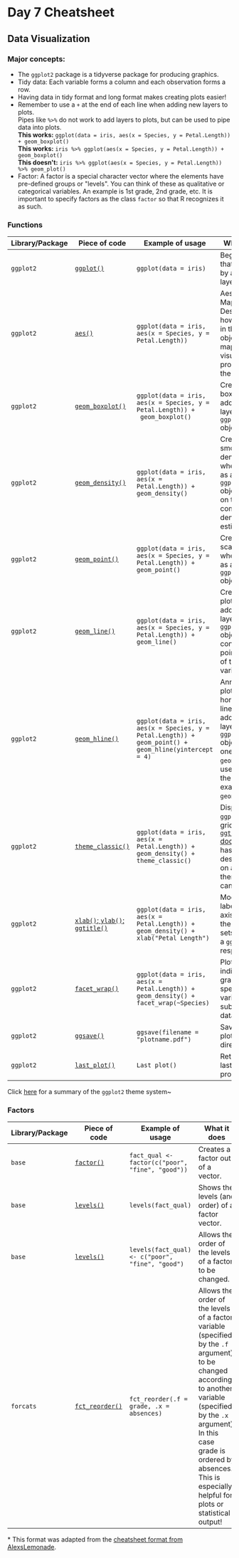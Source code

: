 # Day 7 Cheatsheet

## Data Visualization

### Major concepts:

- The `ggplot2` package is a tidyverse package for producing graphics.
- Tidy data: Each variable forms a column and each observation forms a row.
- Having data in tidy format and long format makes creating plots easier!
- Remember to use a `+` at the end of each line when adding new layers to plots.   
Pipes like `%>%` do not work to add layers to plots, but can be used to pipe data into plots.  
**This works:** `ggplot(data = iris, aes(x = Species, y = Petal.Length)) + geom_boxplot()`  
**This works:** `iris %>% ggplot(aes(x = Species, y = Petal.Length)) + geom_boxplot()`  
**This doesn't:** `iris %>% ggplot(aes(x = Species, y = Petal.Length)) %>% geom_plot()`  
- Factor: A factor is a special character vector where the elements have pre-defined groups or "levels". You can think of these as qualitative or categorical variables. An example is 1st grade, 2nd grade, etc. It is important to specify factors as the class `factor` so that R recognizes it as such.

### Functions
|Library/Package|Piece of code|Example of usage|What it does|
|---------------|-------------|----------------|-------------|
| `ggplot2`| [`ggplot()`](https://www.rdocumentation.org/packages/ggplot2/versions/3.3.0/topics/ggplot) | `ggplot(data = iris)`| Begins a plot that is finished by adding layers.  |
| `ggplot2`| [`aes()`](https://www.rdocumentation.org/packages/ggplot2/versions/3.3.0/topics/aes) |  `ggplot(data = iris, aes(x = Species, y = Petal.Length))`   | Aesthetic Mappings - Designates how variables in the data object will be mapped to the visual properties of the ggplot.|
| `ggplot2`| [`geom_boxplot()`](https://www.rdocumentation.org/packages/ggplot2/versions/3.3.0/topics/geom_boxplot) | `ggplot(data = iris, aes(x = Species, y = Petal.Length)) +` <br> ` geom_boxplot()`| Creates a boxplot when added as a layer to a `ggplot()` object.   |
| `ggplot2`| [`geom_density()`](https://www.rdocumentation.org/packages/ggplot2/versions/3.3.0/topics/geom_density) | `ggplot(data = iris, aes(x = Petal.Length)) +` <br> `geom_density()`| Creates a smoothed density plot when added as a layer to a `ggplot()` object based on the computed density estimate.   |
| `ggplot2`| [`geom_point()`](https://www.rdocumentation.org/packages/ggplot2/versions/3.3.0/topics/geom_point) | `ggplot(data = iris, aes(x = Species, y = Petal.Length)) + `<br> `geom_point()`| Creates a scatterplot when added as a layer to a `ggplot()` object.   |
| `ggplot2`| [`geom_line()`](https://www.rdocumentation.org/packages/ggplot2/versions/3.3.0/topics/geom_path) | `ggplot(data = iris, aes(x = Species, y = Petal.Length)) + `<br> `geom_line()`| Creates a line plot when added as a layer to a `ggplot()` object by connecting the points in order of the x axis variable.   |
| `ggplot2`| [`geom_hline()`](https://www.rdocumentation.org/packages/ggplot2/versions/0.9.0/topics/geom_hline) | `ggplot(data = iris, aes(x = Species, y = Petal.Length)) +` <br> `geom_point() +` <br> `geom_hline(yintercept = 4)`    | Annotates a plot with horizontal lines when added as a layer to a `ggplot()` object with one of the `geom` functions used to draw the plot, for example, `geom_point()`.  |
| `ggplot2`| [`theme_classic()`](https://www.rdocumentation.org/packages/ggplot2/versions/3.3.0/topics/ggtheme)| `ggplot(data = iris, aes(x = Petal.Length)) +` <br> `geom_density() +` <br> `theme_classic()`  | Displays `ggplot` without grid lines. The [`ggtheme` documentation](https://www.rdocumentation.org/packages/ggplot2/versions/3.3.0/topics/ggtheme) has descriptions on additional themes that can be used.|
| `ggplot2`| [`xlab()`; `ylab()`; `ggtitle()`](https://www.rdocumentation.org/packages/ggplot2/versions/3.3.0/topics/labs)  | `ggplot(data = iris, aes(x = Petal.Length)) +` <br> `geom_density() +` <br> `xlab("Petal Length")`| Modifies the labels on the x axis and on the y axis, and sets the title of a `ggplot`, respectively.  |
| `ggplot2`   | [`facet_wrap()`](https://www.rdocumentation.org/packages/ggplot2/versions/3.3.0/topics/facet_wrap)   | `ggplot(data = iris, aes(x = Petal.Length)) +`<br> `geom_density() +`<br> `facet_wrap(~Species)`| Plots individual graphs using specified variables to subset the data.  |
| `ggplot2`| [`ggsave()`](https://www.rdocumentation.org/packages/ggplot2/versions/3.3.0/topics/ggsave)  | `ggsave(filename = "plotname.pdf")` | Saves the last plot in working directory.|
| `ggplot2`| [`last_plot()`](https://www.rdocumentation.org/packages/ggplot2/versions/3.3.0/topics/last_plot)| `Last plot()` | Returns the last plot produced.     |  

Click [here](https://github.com/claragranell/ggplot2/blob/main/ggplot_theme_system_cheatsheet.pdf) for a summary of the `ggplot2` theme system~

### Factors
|Library/Package|Piece of code|Example of usage|What it does|
|---------------|-------------|----------------|-------------|
| `base`| [`factor()`](https://www.rdocumentation.org/packages/base/versions/3.6.2/topics/factor) | `fact_qual <-factor(c("poor", "fine", "good"))`| Creates a factor out of a vector.  |
| `base`| [`levels()`](https://www.rdocumentation.org/packages/base/versions/3.6.2/topics/levels) | `levels(fact_qual)`| Shows the levels (and order) of a factor vector. |
| `base`| [`levels()`](https://www.rdocumentation.org/packages/base/versions/3.6.2/topics/levels) | `levels(fact_qual) <- c("poor", "fine", "good")`| Allows the order of the levels of a factor to be changed. |
| `forcats` | [`fct_reorder()`](https://forcats.tidyverse.org/reference/fct_reorder.html) | `fct_reorder(.f = grade, .x = absences)`| Allows the order of the levels of a factor variable (specified by the `.f` argument) to be changed according to another variable (specified by the `.x` argument). In this case grade is ordered by absences. This is especially helpful for plots or statistical output! |

\* This format was adapted from the [cheatsheet format from AlexsLemonade](https://github.com/AlexsLemonade/training-modules/tree/master/module-cheatsheets).
